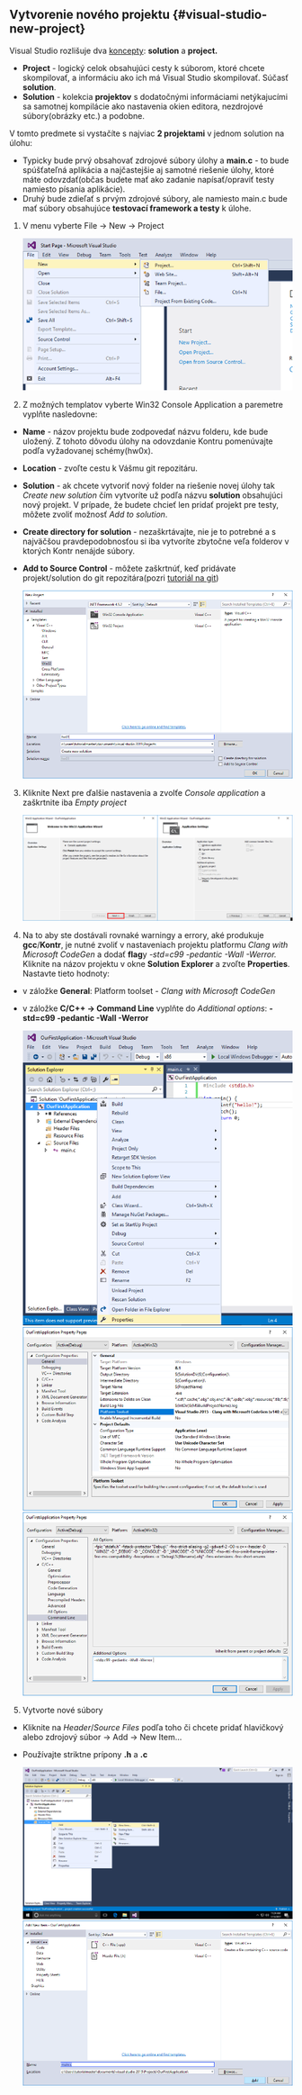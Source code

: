 ## Vytvorenie nového projektu {#visual-studio-new-project}

Visual Studio rozlišuje dva [koncepty](https://msdn.microsoft.com/en-us/library/b142f8e7.aspx): **solution** a **project.**

- **Project** - logický celok obsahujúci cesty k súborom, ktoré chcete skompilovať, a informáciu ako ich má Visual Studio skompilovať. Súčasť **solution**.
- **Solution** - kolekcia **projektov** s dodatočnými informáciami netýkajucími sa samotnej kompilácie ako nastavenia okien editora, nezdrojové súbory(obrázky etc.) a podobne.

V tomto predmete si vystačíte s najviac **2 projektami** v jednom solution na úlohu:

- Typicky bude prvý obsahovať zdrojové súbory úlohy a **main.c** - to bude spúšťateľná aplikácia a najčastejšie aj samotné riešenie úlohy, ktoré máte odovzdať(občas budete mať ako zadanie napísať/opraviť testy namiesto písania aplikácie).
- Druhý bude zdieľať s prvým zdrojové súbory, ale namiesto main.c bude mať súbory obsahujúce **testovací framework a testy** k úlohe.


1. V menu vyberte File → New → Project
   
   ![](/visual-studio-2015/images/project_create_1.png)

2. Z možných templatov vyberte Win32 Console Application a paremetre vyplňte nasledovne:
  - **Name** - názov projektu bude zodpovedať názvu folderu, kde bude uložený. Z tohoto dôvodu úlohy na odovzdanie Kontru pomenúvajte podľa vyžadovanej schémy(hw0x).
  - **Location** - zvoľte cestu k Vášmu git repozitáru.
  - **Solution** - ak chcete vytvoriť nový folder na riešenie novej úlohy tak *Create new solution* čím vytvoríte už podľa názvu **solution** obsahujúci nový projekt. V prípade, že budete chcieť len pridať projekt pre testy, môžete zvoliť možnosť *Add to solution*.
  - **Create directory for solution** - nezaškrtávajte, nie je to potrebné a s najväčšou pravdepodobnosťou si iba vytvoríte zbytočne veľa folderov v ktorých Kontr nenájde súbory.
  - **Add to Source Control** - môžete zaškrtnúť, keď pridávate projekt/solution do git repozitára(pozri [tutoriál na git](../git/README.md))
    
    ![](/visual-studio-2015/images/project_create_2.png)

3. Kliknite Next pre ďalšie nastavenia a zvolťe *Console application* a zaškrtnite iba *Empty project*
   
   ![](/visual-studio-2015/images/project_create_5.png)

4. Na to aby ste dostávali rovnaké warningy a errory, aké produkuje **gcc**/**Kontr**, je nutné zvoliť v nastaveniach projektu platformu *Clang with Microsoft CodeGen* a dodať **flag**y *-std=c99 -pedantic -Wall -Werror.*
  Kliknite na názov projektu v okne **Solution Explorer** a zvoľte **Properties**. Nastavte tieto hodnoty: 
  - v záložke **General**: Platform toolset - *Clang with Microsoft CodeGen* 
  - v záložke **C/C++ → Command Line** vyplňte do *Additional options*: **-std=c99 -pedantic -Wall -Werror** 
    
    ![](/visual-studio-2015/images/project_options_1.png)
    ![](/visual-studio-2015/images/project_options_2.png)
    ![](/visual-studio-2015/images/project_options_3.png)

5. Vytvorte nové súbory
  - Kliknite na *Header*/*Source* *Files* podľa toho či chcete pridať hlavičkový alebo zdrojový súbor → Add → New Item…
  - Používajte striktne prípony **.h** a **.c**
    
    ![](/visual-studio-2015/images/new_item_1.png)
    ![](/visual-studio-2015/images/new_item_2.png)
